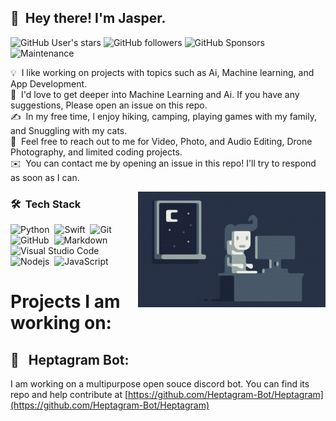 ## 👋 &nbsp;Hey there! I'm Jasper.
![GitHub User's stars](https://img.shields.io/github/stars/j-dogcoder?style=for-the-badge)
![GitHub followers](https://img.shields.io/github/followers/j-dogcoder?style=for-the-badge)
![GitHub Sponsors](https://img.shields.io/github/sponsors/j-dogcoder?style=for-the-badge)
![Maintenance](https://img.shields.io/maintenance/yes/2021?style=for-the-badge)

💡 &nbsp;I like working on projects with topics such as Ai, Machine learning, and App Development.\
🌱 &nbsp;I'd love to get deeper into Machine Learning and Ai. If you have any suggestions, Please open an issue on this repo.\
✍️ &nbsp;In my free time, I enjoy hiking, camping, playing games with my family, and Snuggling with my cats.\
💬 &nbsp;Feel free to reach out to me for Video, Photo, and Audio Editing, Drone Photography, and limited coding projects.\
✉️ &nbsp;You can contact me by opening an issue in this repo! I'll try to respond as soon as I can.

<img alt="Night Coding" src="https://raw.githubusercontent.com/AVS1508/AVS1508/master/assets/Night-Coding.gif" align="right"/>

### 🛠 &nbsp;Tech Stack

![Python](https://img.shields.io/badge/-Python-333333?style=for-the-badge&logo=python)&nbsp;
![Swift](https://img.shields.io/badge/-Swift-333333?style=for-the-badge&logo=swift)&nbsp;
![Git](https://img.shields.io/badge/-Git-333333?style=for-the-badge&logo=git)&nbsp;
![GitHub](https://img.shields.io/badge/-GitHub-333333?style=for-the-badge&logo=github)&nbsp;
![Markdown](https://img.shields.io/badge/-Markdown-333333?style=for-the-badge&logo=markdown)&nbsp;
![Visual Studio Code](https://img.shields.io/badge/-Visual%20Studio%20Code-333333?style=for-the-badge&logo=visual-studio-code&logoColor=007ACC)&nbsp;
![Nodejs](https://img.shields.io/badge/-Nodejs-black?style=for-the-badge&logo=Node.js)&nbsp;
![JavaScript](https://img.shields.io/badge/-JavaScript-black?style=for-the-badge&logo=javascript)&nbsp;

# Projects I am working on:

## 🤖 &nbsp; Heptagram Bot:
I am working on a multipurpose open souce discord bot. You can find its repo and help contribute at [https://github.com/Heptagram-Bot/Heptagram](https://github.com/Heptagram-Bot/Heptagram)
